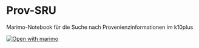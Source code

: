 # Prov-SRU

Marimo-Notebook für die Suche nach Provenienzinformationen im k10plus

[![Open with marimo](https://marimo.io/shield.svg)](https://marimo.app/r0man-ist/Prov-SRU/blob/main/sru_provenienz.py)
